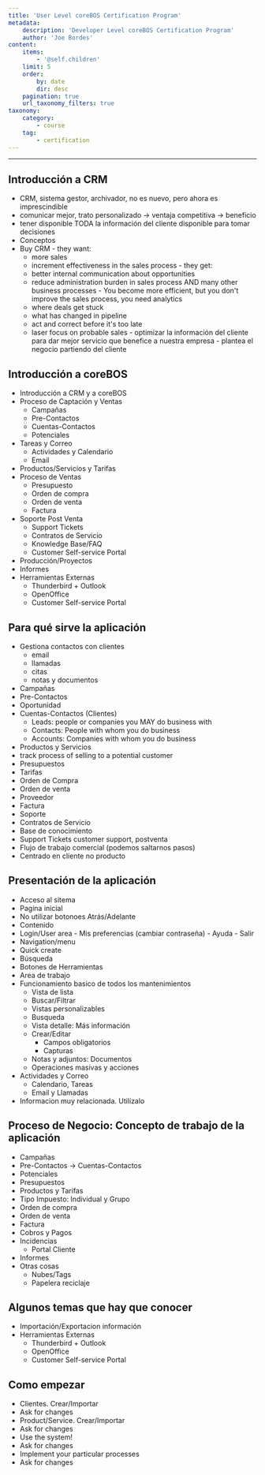 ```yaml
---
title: 'User Level coreBOS Certification Program'
metadata:
    description: 'Developer Level coreBOS Certification Program'
    author: 'Joe Bordes'
content:
    items:
        - '@self.children'
    limit: 5
    order:
        by: date
        dir: desc
    pagination: true
    url_taxonomy_filters: true
taxonomy:
    category:
        - course
    tag:
        - certification
---
```

---

## Introducción a CRM

-   CRM, sistema gestor, archivador, no es nuevo, pero ahora es imprescindible
-   comunicar mejor, trato personalizado → ventaja competitiva → beneficio
-   tener disponible TODA la información del cliente disponible para tomar decisiones
-   Conceptos
   -   Buy CRM
     -   they want:
         -   more sales
         -   increment effectiveness in the sales process
     -   they get:
         -   better internal communication about opportunities
         -   reduce administration burden in sales process AND many other business processes
     -   You become more efficient, but you don't improve the sales process, you need analytics
         -   where deals get stuck
         -   what has changed in pipeline
         -   act and correct before it's too late
         -   laser focus on probable sales
     -   optimizar la información del cliente para dar mejor servicio que benefice a nuestra empresa
     -   plantea el negocio partiendo del cliente

## Introducción a coreBOS

-   Introducción a CRM y a coreBOS
-   Proceso de Captación y Ventas
     -   Campañas
     -   Pre-Contactos
     -   Cuentas-Contactos
     -   Potenciales
-   Tareas y Correo
     -   Actividades y Calendario
     -   Email
-   Productos/Servicios y Tarifas
-   Proceso de Ventas
     -   Presupuesto
     -   Orden de compra
     -   Orden de venta
     -   Factura
-   Soporte Post Venta
     -   Support Tickets
     -   Contratos de Servicio
     -   Knowledge Base/FAQ
     -   Customer Self-service Portal
-   Producción/Proyectos
-   Informes
-   Herramientas Externas
     -   Thunderbird + Outlook
     -   OpenOffice
     -   Customer Self-service Portal

## Para qué sirve la aplicación

-   Gestiona contactos con clientes
     -   email
     -   llamadas
     -   citas
     -   notas y documentos
-   Campañas
-   Pre-Contactos
-   Oportunidad
  -  Cuentas-Contactos (Clientes)
     -   Leads: people or companies you MAY do business with
     -   Contacts: People with whom you do business
     -   Accounts: Companies with whom you do business
  -  Productos y Servicios
  -  track process of selling to a potential customer
-   Presupuestos
-   Tarifas
-   Orden de Compra
  -  Orden de venta
  -  Proveedor
-   Factura
-   Soporte
  -  Contratos de Servicio
  -  Base de conocimiento
  -  Support Tickets customer support, postventa
-   Flujo de trabajo comercial (podemos saltarnos pasos)
-   Centrado en cliente no producto

## Presentación de la aplicación

-   Acceso al sitema
-   Pagina inicial
-   No utilizar botonoes Atrás/Adelante
-   Contenido
  -   Login/User area
     -   Mis preferencias (cambiar contraseña)
     -   Ayuda
     -   Salir
  -   Navigation/menu
  -   Quick create
  -   Búsqueda
  -   Botones de Herramientas
  -   Area de trabajo
-   Funcionamiento basico de todos los mantenimientos
     -   Vista de lista
     -   Buscar/Filtrar
     -   Vistas personalizables
     -   Busqueda
     -   Vista detalle: Más información
     -   Crear/Editar
         - Campos obligatorios
         - Capturas
     -   Notas y adjuntos: Documentos
     -   Operaciones masivas y acciones
-   Actividades y Correo
     -   Calendario, Tareas
     -   Email y Llamadas
-   Informacion muy relacionada. Utilízalo

## Proceso de Negocio: Concepto de trabajo de la aplicación

-   Campañas
-   Pre-Contactos → Cuentas-Contactos
-   Potenciales
-   Presupuestos
-   Productos y Tarifas
-   Tipo Impuesto: Individual y Grupo
-   Orden de compra
-   Orden de venta
-   Factura
-   Cobros y Pagos
-   Incidencias
     -   Portal Cliente
-   Informes
-   Otras cosas
     -   Nubes/Tags
     -   Papelera reciclaje

## Algunos temas que hay que conocer

-   Importación/Exportacion información
-   Herramientas Externas
     -   Thunderbird + Outlook
     -   OpenOffice
     -   Customer Self-service Portal

## Como empezar

-   Clientes. Crear/Importar
-   Ask for changes
-   Product/Service. Crear/Importar
-   Ask for changes
-   Use the system!
-   Ask for changes
-   Implement your particular processes
-   Ask for changes